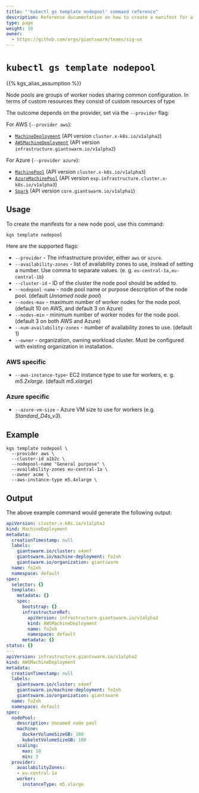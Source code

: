 ```yaml
---
title: "'kubectl gs template nodepool' command reference"
description: Reference documentation on how to create a manifest for a node pool using 'kubectl gs'.
type: page
weight: 10
owner:
  - https://github.com/orgs/giantswarm/teams/sig-ux
---
```


# `kubectl gs template nodepool`

{{% kgs_alias_assumption %}}

Node pools are groups of worker nodes sharing common configuration. In terms of custom resources they consist of custom resources of type

The outcome depends on the provider, set via the `--provider` flag:

For AWS (`--provider aws`):

- [`MachineDeployment`](/reference/cp-k8s-api/machinedeployments.cluster.x-k8s.io/) (API version `cluster.x-k8s.io/v1alpha2`)
- [`AWSMachineDeployment`](/reference/cp-k8s-api/awsmachinedeployments.infrastructure.giantswarm.io/) (API version `infrastructure.giantswarm.io/v1alpha2`)

For Azure (`--provider azure`):

- [`MachinePool`](/reference/cp-k8s-api/machinepools.exp.cluster.x-k8s.io/) (API version `cluster.x-k8s.io/v1alpha3`)
- [`AzureMachinePool`](/reference/cp-k8s-api/azuremachinepools.exp.infrastructure.cluster.x-k8s.io/) (API version `exp.infrastructure.cluster.x-k8s.io/v1alpha3`)
- [`Spark`](/reference/cp-k8s-api/sparks.core.giantswarm.io/) (API version `core.giantswarm.io/v1alpha1`)

## Usage

To create the manifests for a new node pool, use this command:

```nohighlight
kgs template nodepool
```

Here are the supported flags:

- `--provider` - The infrastructure provider, either `aws` or `azure`.
- `--availability-zones` - list of availability zones to use, instead of setting a number. Use comma to separate values. (e. g. `eu-central-1a,eu-central-1b`)
- `--cluster-id` - ID of the cluster the node pool should be added to.
- `--nodepool-name` - node pool name or purpose description of the node pool. (default *Unnamed node pool*)
- `--nodes-max` - maximum number of worker nodes for the node pool. (default 10 on AWS, and default 3 on Azure)
- `--nodes-min` - minimum number of worker nodes for the node pool. (default 3 on both AWS and Azure)
- `--num-availability-zones` - number of availability zones to use. (default 1)
- `--owner` - organization, owning workload cluster. Must be configured with existing organization in installation.

### AWS specific

- `--aws-instance-type`- EC2 instance type to use for workers, e. g. *m5.2xlarge*. (default *m5.xlarge*)

### Azure specific

- `--azure-vm-size` - Azure VM size to use for workers (e.g. *Standard_D4s_v3*).

## Example

```nohighlight
kgs template nodepool \
  --provider aws \
  --cluster-id a1b2c \
  --nodepool-name "General purpose" \
  --availability-zones eu-central-1a \
  --owner acme \
  --aws-instance-type m5.4xlarge \
```

## Output

The above example command would generate the following output:

```yaml
apiVersion: cluster.x-k8s.io/v1alpha2
kind: MachineDeployment
metadata:
  creationTimestamp: null
  labels:
    giantswarm.io/cluster: o4omf
    giantswarm.io/machine-deployment: fo2xh
    giantswarm.io/organization: giantswarm
  name: fo2xh
  namespace: default
spec:
  selector: {}
  template:
    metadata: {}
    spec:
      bootstrap: {}
      infrastructureRef:
        apiVersion: infrastructure.giantswarm.io/v1alpha2
        kind: AWSMachineDeployment
        name: fo2xh
        namespace: default
      metadata: {}
status: {}
---
apiVersion: infrastructure.giantswarm.io/v1alpha2
kind: AWSMachineDeployment
metadata:
  creationTimestamp: null
  labels:
    giantswarm.io/cluster: o4omf
    giantswarm.io/machine-deployment: fo2xh
    giantswarm.io/organization: giantswarm
  name: fo2xh
  namespace: default
spec:
  nodePool:
    description: Unnamed node pool
    machine:
      dockerVolumeSizeGB: 100
      kubeletVolumeSizeGB: 100
    scaling:
      max: 10
      min: 3
  provider:
    availabilityZones:
    - eu-central-1a
    worker:
      instanceType: m5.xlarge
```
